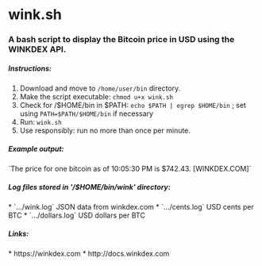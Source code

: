 # wink.sh
<h3>A bash script to display the Bitcoin price in USD using the WINKDEX API.</h3>

<h5>Instructions:</h5>

1. Download and move to `/home/user/bin` directory.
2. Make the script executable: `chmod u+x wink.sh`
2. Check for /$HOME/bin in $PATH: `echo $PATH | egrep $HOME/bin` ; set using `PATH=$PATH/$HOME/bin` if necessary
3. Run: `wink.sh`
4. Use responsibly: run no more than once per minute.

<h5>Example output:</h5>
`The price for one bitcoin as of 10:05:30 PM is $742.43. [WINKDEX.COM]`
<h5>Log files stored in '/$HOME/bin/wink' directory:</h5>
* `.../wink.log` JSON data from winkdex.com
* `.../cents.log` USD cents per BTC
* `.../dollars.log` USD dollars per BTC
<br>
<h5>Links:</h5>
* https://winkdex.com
* http://docs.winkdex.com
